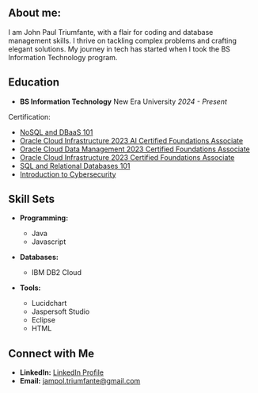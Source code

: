 ## About me:

I am John Paul Triumfante, with a flair for coding and database management skills. I thrive on tackling complex problems and crafting elegant solutions. My journey in tech has started when I took the BS Information Technology program.

## Education

- **BS Information Technology**
  New Era University
  *2024 - Present*

Certification:
- [NoSQL and DBaaS 101](https://courses.cognitiveclass.ai/certificates/c046b004b2b243f89cde2f0bc5143772)
- [Oracle Cloud Infrastructure 2023 AI Certified Foundations Associate](https://catalog-education.oracle.com/pls/certview/sharebadge?id=30A9417F7A0933CFF41381AB5BB5DE7DC9E07CEAFAEFEB51C4CF0B500C7391D2&fbclid=IwAR0Aip67Bz6UpJxnHc72sCF4KFGi_jmycZdsTxTcqmJ20X0mphZfWPatktY)
- [Oracle Cloud Data Management 2023 Certified Foundations Associate](https://catalog-education.oracle.com/pls/certview/sharebadge?id=C0DB0926FD1E4F2D95B8172CFD97BD1725CC28AD31A680EEBD9A3DF4B9E5F801&fbclid=IwAR1LcJ9sjNHs-JXhRoPulxRZxXC94uWJmud71IQm7ynVwql9QGelf2RapJs)
- [Oracle Cloud Infrastructure 2023 Certified Foundations Associate](https://catalog-education.oracle.com/pls/certview/sharebadge?id=26C301B2CECECD0F06EC42D7672759309624CC2B95A5CDAC96E112228980112B)
- [SQL and Relational Databases 101](https://courses.cognitiveclass.ai/certificates/5399d2acdb49488fa7cb91b3c371aabb)
- [Introduction to Cybersecurity](https://www.credly.com/badges/97679320-5c07-4c7a-9fb9-a052be87fb8f/public_url)

## Skill Sets

- **Programming:**
  - Java
  - Javascript

- **Databases:**
  - IBM DB2 Cloud

- **Tools:**
  - Lucidchart
  - Jaspersoft Studio
  - Eclipse
  - HTML

## Connect with Me

- **LinkedIn:** [LinkedIn Profile](LinkedIn_Profile_Link)
- **Email:** jampol.triumfante@gmail.com
